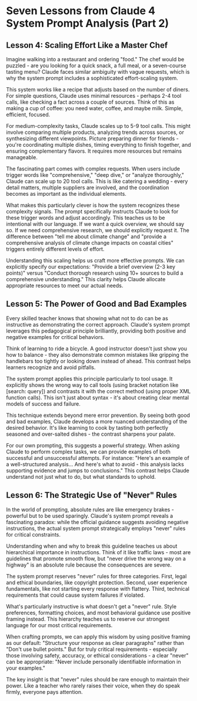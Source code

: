 # Seven Lessons from Claude 4 System Prompt Analysis (Part 2)

## Lesson 4: Scaling Effort Like a Master Chef

Imagine walking into a restaurant and ordering "food." The chef would be puzzled - are you looking for a quick snack, a full meal, or a seven-course tasting menu? Claude faces similar ambiguity with vague requests, which is why the system prompt includes a sophisticated effort-scaling system.

This system works like a recipe that adjusts based on the number of diners. For simple questions, Claude uses minimal resources - perhaps 2-4 tool calls, like checking a fact across a couple of sources. Think of this as making a cup of coffee: you need water, coffee, and maybe milk. Simple, efficient, focused.

For medium-complexity tasks, Claude scales up to 5-9 tool calls. This might involve comparing multiple products, analyzing trends across sources, or synthesizing different viewpoints. Picture preparing dinner for friends - you're coordinating multiple dishes, timing everything to finish together, and ensuring complementary flavors. It requires more resources but remains manageable.

The fascinating part comes with complex requests. When users include trigger words like "comprehensive," "deep dive," or "analyze thoroughly," Claude can scale up to 20 tool calls. This is like catering a wedding - every detail matters, multiple suppliers are involved, and the coordination becomes as important as the individual elements.

What makes this particularly clever is how the system recognizes these complexity signals. The prompt specifically instructs Claude to look for these trigger words and adjust accordingly. This teaches us to be intentional with our language. If we want a quick overview, we should say so. If we need comprehensive research, we should explicitly request it. The difference between "tell me about climate change" and "provide a comprehensive analysis of climate change impacts on coastal cities" triggers entirely different levels of effort.

Understanding this scaling helps us craft more effective prompts. We can explicitly specify our expectations: "Provide a brief overview (2-3 key points)" versus "Conduct thorough research using 10+ sources to build a comprehensive understanding." This clarity helps Claude allocate appropriate resources to meet our actual needs.

## Lesson 5: The Power of Good and Bad Examples

Every skilled teacher knows that showing what not to do can be as instructive as demonstrating the correct approach. Claude's system prompt leverages this pedagogical principle brilliantly, providing both positive and negative examples for critical behaviors.

Think of learning to ride a bicycle. A good instructor doesn't just show you how to balance - they also demonstrate common mistakes like gripping the handlebars too tightly or looking down instead of ahead. This contrast helps learners recognize and avoid pitfalls.

The system prompt applies this principle particularly to tool usage. It explicitly shows the wrong way to call tools (using bracket notation like [search: query]) and contrasts it with the correct method (using proper XML function calls). This isn't just about syntax - it's about creating clear mental models of success and failure.

This technique extends beyond mere error prevention. By seeing both good and bad examples, Claude develops a more nuanced understanding of the desired behavior. It's like learning to cook by tasting both perfectly seasoned and over-salted dishes - the contrast sharpens your palate.

For our own prompting, this suggests a powerful strategy. When asking Claude to perform complex tasks, we can provide examples of both successful and unsuccessful attempts. For instance: "Here's an example of a well-structured analysis... And here's what to avoid - this analysis lacks supporting evidence and jumps to conclusions." This contrast helps Claude understand not just what to do, but what standards to uphold.

## Lesson 6: The Strategic Use of "Never" Rules

In the world of prompting, absolute rules are like emergency brakes - powerful but to be used sparingly. Claude's system prompt reveals a fascinating paradox: while the official guidance suggests avoiding negative instructions, the actual system prompt strategically employs "never" rules for critical constraints.

Understanding when and why to break this guideline teaches us about hierarchical importance in instructions. Think of it like traffic laws - most are guidelines that promote smooth flow, but "never drive the wrong way on a highway" is an absolute rule because the consequences are severe.

The system prompt reserves "never" rules for three categories. First, legal and ethical boundaries, like copyright protection. Second, user experience fundamentals, like not starting every response with flattery. Third, technical requirements that could cause system failures if violated.

What's particularly instructive is what doesn't get a "never" rule. Style preferences, formatting choices, and most behavioral guidance use positive framing instead. This hierarchy teaches us to reserve our strongest language for our most critical requirements.

When crafting prompts, we can apply this wisdom by using positive framing as our default: "Structure your response as clear paragraphs" rather than "Don't use bullet points." But for truly critical requirements - especially those involving safety, accuracy, or ethical considerations - a clear "never" can be appropriate: "Never include personally identifiable information in your examples."

The key insight is that "never" rules should be rare enough to maintain their power. Like a teacher who rarely raises their voice, when they do speak firmly, everyone pays attention.